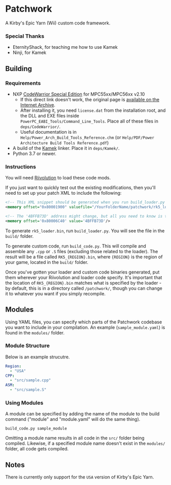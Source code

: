 # Patchwork
A Kirby's Epic Yarn (Wii) custom code framework.

### Special Thanks
- EternityShack, for teaching me how to use Kamek
- Ninji, for Kamek

## Building
### Requirements
- NXP [CodeWarrior Special Edition][cw] for MPC55xx/MPC56xx v2.10
  - If this direct link doesn't work, the original page is
    [available on the Internet Archive][cwIA].
  - After installing it, you need `license.dat` from the installation root,
    and the DLL and EXE files inside `PowerPC_EABI_Tools/Command_Line_Tools`. Place all of these files in `deps/CodeWarrior/`.
  - Useful documentation is in `Help/Power_Arch_Build_Tools_Reference.chm`
    (or `Help/PDF/Power Architecture Build Tools Reference.pdf`)
- A build of the [Kamek](https://github.com/Treeki/Kamek) linker. Place it in `deps/Kamek/`.
- Python 3.7 or newer.

### Instructions
You will need [Riivolution](https://aerialx.github.io/rvlution.net/wiki/Riivolution/) to load these code mods.

If you just want to quickly test out the existing modifications, then you'll need to set up your patch XML to include the following:
```xml
<!-- This XML snippet should be generated when you run build_loader.py -->
<memory offset="0x80001900" valuefile="/YourFolderName/patchwork/rk5_loader.bin"/>

<!-- The '4BFFB73D' address might change, but all you need to know is that it branches to a function that calls the loader (which is at address 0x80001900) -->
<memory offset='0x80006C40' value='4BFFB73D'/>
```

To generate `rk5_loader.bin`, run `build_loader.py`. You will see the file in the `build/` folder.

To generate custom code, run `build_code.py`. This will compile and assemble any `.cpp` or `.S` files (excluding those related to the loader). The result will be a file called `RK5_{REGION}.bin`, where `{REGION}` is the region of your game, located in the `build/` folder.

Once you've gotten your loader and custom code binaries generated, put them wherever your Riivolution and loader code specify. It's important that the location of `RK5_{REGION}.bin` matches what is specified by the loader - by default, this is in a directory called `/patchwork/`, though you can change it to whatever you want if you simply recompile.

## Modules
Using YAML files, you can specify which parts of the Patchwork codebase you want to include in your compilation. An example (`sample_module.yaml`) is found in the `modules/` folder.

### Module Structure
Below is an example strucutre.
```yaml
Region:
  - "USA"
CPP:
  - "src/sample.cpp"
ASM:
  - "src/sample.S"
```
### Using Modules
A module can be specified by adding the name of the module to the build command ("module" and "module.yaml" will do the same thing).
```
build_code.py sample_module
```

Omitting a module name results in all code in the `src/` folder being compiled. Likewise, if a specified module name doesn't exist in the `modules/` folder, all code gets compiled.

## Notes
There is currently only support for the `USA` version of Kirby's Epic Yarn.

[cw]: http://cache.nxp.com/lgfiles/devsuites/PowerPC/CW55xx_v2_10_SE.exe?WT_TYPE=IDE%20-%20Debug,%20Compile%20and%20Build%20Tools&WT_VENDOR=FREESCALE&WT_FILE_FORMAT=exe&WT_ASSET=Downloads&fileExt=.exe
[cwIA]: http://web.archive.org/web/20160602205749/http://www.nxp.com/products/software-and-tools/software-development-tools/codewarrior-development-tools/downloads/special-edition-software:CW_SPECIALEDITIONS
